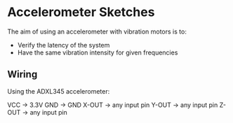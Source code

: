 # Accelerometer Sketches

The aim of using an accelerometer with vibration motors is to:
- Verify the latency of the system
- Have the same vibration intensity for given frequencies

## Wiring

Using the ADXL345 accelerometer:

VCC -> 3.3V
GND -> GND
X-OUT -> any input pin
Y-OUT -> any input pin
Z-OUT -> any input pin